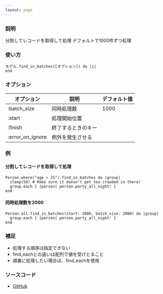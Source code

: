```yaml
---
layout: page
---
```

### 説明
分割してレコードを取得して処理
デフォルトで1000件ずつ処理

### 使い方
    モデル.find_in_batches([オプション]) do |i|
    end

### オプション

オプション            | 説明         | デフォルト値
-----------------|------------|-------
:batch_size      | 同時処理数   | 1000
:start           | 処理開始位置 |
:finish          | 終了するときのキー  |
:error_on_ignore | 例外を発生させる |

### 例
#### 分割してレコードを取得して処理
    Person.where("age > 21").find_in_batches do |group|
      sleep(50) # Make sure it doesn't get too crowded in there!
      group.each { |person| person.party_all_night! }
    end

#### 同時処理数を2000
    Person.all.find_in_batches(start: 2000, batch_size: 2000) do |group|
      group.each { |person| person.party_all_night! }
    end

### 補足
* 処理する順序は指定できない
* find_eachとの違いは配列で値を受けとること
* 順番に処理したい場合は、find_eachを使用

### ソースコード
* [GitHub](https://github.com/rails/rails/blob/f33d52c95217212cbacc8d5e44b5a8e3cdc6f5b3/activerecord/lib/active_record/relation/batches.rb#L126)